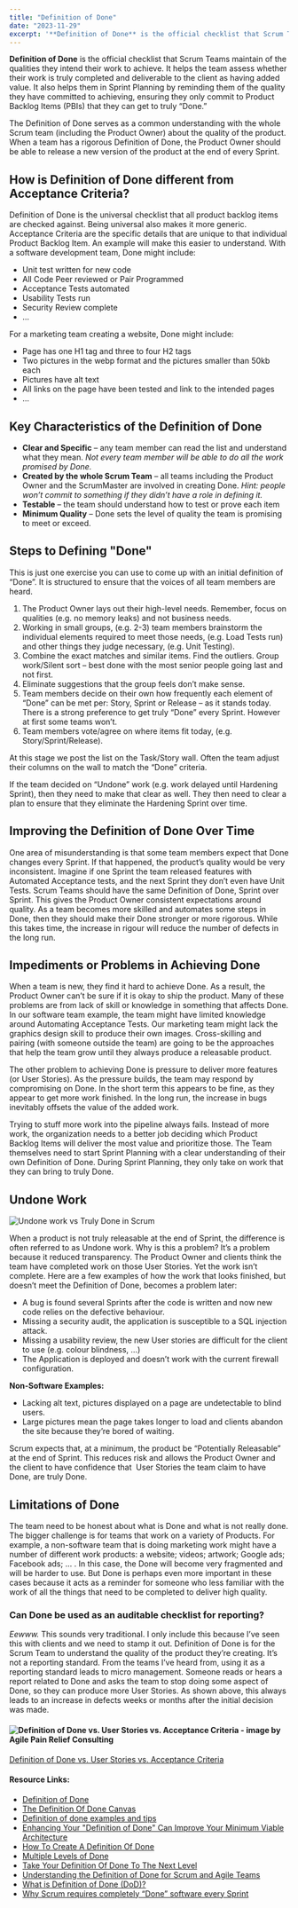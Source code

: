 ```yaml
---
title: "Definition of Done"
date: "2023-11-29"
excerpt: '**Definition of Done** is the official checklist that Scrum Teams maintain of the'
---
```


**Definition of Done** is the official checklist that Scrum Teams maintain of the qualities they intend their work to achieve. It helps the team assess whether their work is truly completed and deliverable to the client as having added value. It also helps them in Sprint Planning by reminding them of the quality they have committed to achieving, ensuring they only commit to Product Backlog Items (PBIs) that they can get to truly “Done.”

The Definition of Done serves as a common understanding with the whole Scrum team (including the Product Owner) about the quality of the product. When a team has a rigorous Definition of Done, the Product Owner should be able to release a new version of the product at the end of every Sprint.

## How is Definition of Done different from Acceptance Criteria?

Definition of Done is the universal checklist that all product backlog items are checked against. Being universal also makes it more generic. Acceptance Criteria are the specific details that are unique to that individual Product Backlog Item. An example will make this easier to understand. With a software development team, Done might include:

- Unit test written for new code
- All Code Peer reviewed or Pair Programmed
- Acceptance Tests automated
- Usability Tests run
- Security Review complete
- …

For a marketing team creating a website, Done might include:

- Page has one H1 tag and three to four H2 tags
- Two pictures in the webp format and the pictures smaller than 50kb each
- Pictures have alt text
- All links on the page have been tested and link to the intended pages
- …

## Key Characteristics of the Definition of Done

- **Clear and Specific** – any team member can read the list and understand what they mean. _Not every team member will be able to do all the work promised by Done._
- **Created by the whole Scrum Team** – all teams including the Product Owner and the ScrumMaster are involved in creating Done. _Hint: people won’t commit to something if they didn’t have a role in defining it._
- **Testable** – the team should understand how to test or prove each item
- **Minimum Quality** – Done sets the level of quality the team is promising to meet or exceed.

## Steps to Defining "Done"

This is just one exercise you can use to come up with an initial definition of “Done”. It is structured to ensure that the voices of all team members are heard.

1. The Product Owner lays out their high-level needs. Remember, focus on qualities (e.g. no memory leaks) and not business needs.
2. Working in small groups, (e.g. 2-3) team members brainstorm the individual elements required to meet those needs, (e.g. Load Tests run) and other things they judge necessary, (e.g. Unit Testing).
3. Combine the exact matches and similar items. Find the outliers. Group work/Silent sort – best done with the most senior people going last and not first.
4. Eliminate suggestions that the group feels don’t make sense.
5. Team members decide on their own how frequently each element of “Done” can be met per: Story, Sprint or Release – as it stands today. There is a strong preference to get truly “Done” every Sprint. However at first some teams won’t.
6. Team members vote/agree on where items fit today, (e.g. Story/Sprint/Release).

At this stage we post the list on the Task/Story wall. Often the team adjust their columns on the wall to match the “Done” criteria.

If the team decided on “Undone” work (e.g. work delayed until Hardening Sprint), then they need to make that clear as well. They then need to clear a plan to ensure that they eliminate the Hardening Sprint over time.

## Improving the Definition of Done Over Time

One area of misunderstanding is that some team members expect that Done changes every Sprint. If that happened, the product’s quality would be very inconsistent. Imagine if one Sprint the team released features with Automated Acceptance tests, and the next Sprint they don’t even have Unit Tests. Scrum Teams should have the same Definition of Done, Sprint over Sprint. This gives the Product Owner consistent expectations around quality. As a team becomes more skilled and automates some steps in Done, then they should make their Done stronger or more rigorous. While this takes time, the increase in rigour will reduce the number of defects in the long run.

## Impediments or Problems in Achieving Done

When a team is new, they find it hard to achieve Done. As a result, the Product Owner can’t be sure if it is okay to ship the product. Many of these problems are from lack of skill or knowledge in something that affects Done. In our software team example, the team might have limited knowledge around Automating Acceptance Tests. Our marketing team might lack the graphics design skill to produce their own images. Cross-skilling and pairing (with someone outside the team) are going to be the approaches that help the team grow until they always produce a releasable product.

The other problem to achieving Done is pressure to deliver more features (or User Stories). As the pressure builds, the team may respond by compromising on Done. In the short term this appears to be fine, as they appear to get more work finished. In the long run, the increase in bugs inevitably offsets the value of the added work.

Trying to stuff more work into the pipeline always fails. Instead of more work, the organization needs to a better job deciding which Product Backlog Items will deliver the most value and prioritize those. The Team themselves need to start Sprint Planning with a clear understanding of their own Definition of Done. During Sprint Planning, they only take on work that they can bring to truly Done.

## Undone Work

![Undone work vs Truly Done in Scrum](src/content/glossary/definition-of-done/images/Un-Done-and-Done.jpg)

When a product is not truly releasable at the end of Sprint, the difference is often referred to as Undone work. Why is this a problem? It’s a problem because it reduced transparency. The Product Owner and clients think the team have completed work on those User Stories. Yet the work isn’t complete. Here are a few examples of how the work that looks finished, but doesn’t meet the Definition of Done, becomes a problem later:

- A bug is found several Sprints after the code is written and now new code relies on the defective behaviour.
- Missing a security audit, the application is susceptible to a SQL injection attack.
- Missing a usability review, the new User stories are difficult for the client to use (e.g. colour blindness, …)
- The Application is deployed and doesn’t work with the current firewall configuration.

**Non-Software Examples:**

- Lacking alt text, pictures displayed on a page are undetectable to blind users.
- Large pictures mean the page takes longer to load and clients abandon the site because they’re bored of waiting.

Scrum expects that, at a minimum, the product be “Potentially Releasable” at the end of Sprint. This reduces risk and allows the Product Owner and the client to have confidence that  User Stories the team claim to have Done, are truly Done.

## Limitations of Done

The team need to be honest about what is Done and what is not really done. The bigger challenge is for teams that work on a variety of Products. For example, a non-software team that is doing marketing work might have a number of different work products: a website; videos; artwork; Google ads; Facebook ads; … . In this case, the Done will become very fragmented and will be harder to use. But Done is perhaps even more important in these cases because it acts as a reminder for someone who less familiar with the work of all the things that need to be completed to deliver high quality.

### Can Done be used as an auditable checklist for reporting?

_Eewww._ This sounds very traditional. I only include this because I’ve seen this with clients and we need to stamp it out. Definition of Done is for the Scrum Team to understand the quality of the product they’re creating. It’s not a reporting standard. From the teams I’ve heard from, using it as a reporting standard leads to micro management. Someone reads or hears a report related to Done and asks the team to stop doing some aspect of Done, so they can produce more User Stories. As shown above, this always leads to an increase in defects weeks or months after the initial decision was made.

#### ![Definition of Done vs. User Stories vs. Acceptance Criteria - image by Agile Pain Relief Consulting](src/content/glossary/definition-of-done/images/APR_Blog-Illustrations_Nov2019_AcceptanceCriteria_A_v2-1024x607.jpg)

[Definition of Done vs. User Stories vs. Acceptance Criteria](/blog/definition-of-done-user-stories-acceptance-criteria)

#### Resource Links:

- [Definition of Done](https://www.agilealliance.org/glossary/definition-of-done)
- [The Definition Of Done Canvas](https://www.kaizenko.com/the-definition-of-done-canvas-template/)
- [Definition of done examples and tips](https://www.boost.co.nz/blog/2019/05/definition-of-done-examples-and-tips)
- [Enhancing Your "Definition of Done" Can Improve Your Minimum Viable Architecture](https://www.infoq.com/articles/definition-of-done-mva/)
- [How To Create A Definition Of Done](https://agilelearninglabs.com/2021/04/how-to-create-a-definition-of-done/)
- [Multiple Levels of Done](https://www.mountaingoatsoftware.com/blog/multiple-levels-of-done)
- [Take Your Definition Of Done To The Next Level](https://medium.com/the-liberators/take-your-definition-of-done-to-the-next-level-ec5e20e7ea4a)
- [Understanding the Definition of Done for Scrum and Agile Teams](https://www.mitchlacey.com/learn-scrum/definition-of-done/)
- [What is Definition of Done (DoD)?](https://www.scrumalliance.org/agilematters/articles/begin-with-the-end-in-mind-defining-done-in-every-coaching-engagement)
- [Why Scrum requires completely “Done” software every Sprint](https://medium.com/the-liberators/why-scrum-requires-completely-done-software-every-sprint-f7fa3ca33286)

